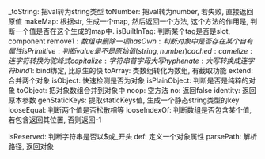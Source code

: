 _toString: 把val转为string类型
toNumber: 把val转为number, 若失败, 直接返回原值
makeMap: 根据str, 生成一个map, 然后返回一个方法, 这个方法的作用是, 判断一个值是否在这个生成的map中.
isBuiltInTag: 判断某个tag是否是slot, component
remove$1: 数组中删除一项
hasOwn: 判断对象中是否存在某个自有属性
isPrimitive: 判断value是不是原始值(string, number)
cached:
camelize: 连字符转换为驼峰式
capitalize: 字符串首字母大写
hyphenate: 大写转换成连字符
bind$1: bind绑定, 比原生的快
toArray: 类数组转化为数组, 有截取功能
extend: 合并两个对象
isObject: 快速检测是否为对象
isPlainObject: 判断是否是纯粹的对象
toObject: 把对象数组合并到对象中
noop: 空方法
no: 返回false
identity: 返回原本参数
genStaticKeys: 提取staticKeys值, 生成一个静态string类型的key
looseEqual: 判断两个值是否松散相等
looseIndexOf: 判断数组是否包含某个值, 若包含返回其位置, 否则返回-1

isReserved: 判断字符串是否以$或_开头
def: 定义一个对象属性
parsePath: 解析路径, 返回对象





















